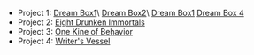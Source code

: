 - Project 1: [Dream Box1](https://www.youtube.com/watch?v=mr4ii2ZHtJg)\ [Dream Box2](https://www.youtube.com/watch?v=tnI2GrFANi4)\ [Dream Box1](https://www.youtube.com/watch?v=QKzLgEt-tzA) [Dream Box 4](https://www.youtube.com/watch?v=ll7GAGTcI7c)
- Project 2: [Eight Drunken Immortals](https://www.youtube.com/watch?v=0QnHOSRW9NU)
- Project 3: [One Kine of Behavior](https://www.youtube.com/watch?v=1VSWFzwovAE)
- Project 4: [Writer's Vessel](https://www.youtube.com/watch?v=ggL2tdPUkhE)

